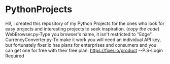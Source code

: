 # PythonProjects
Hi!, i created this repository of my Python Projects for the ones who look for easy projects and interesting projects to seek inspiration. (*copy the code*)
WebBrowser.py-Type you browser's name, it isn't restricted to "Edge".
CurrencyConverter.py-To make it work you will need an individual API key, but fortunately fixer.io has plans for enterprises and consumers and you can get one for free with their free plan.
https://fixer.io/product  --P.S-Login Required
